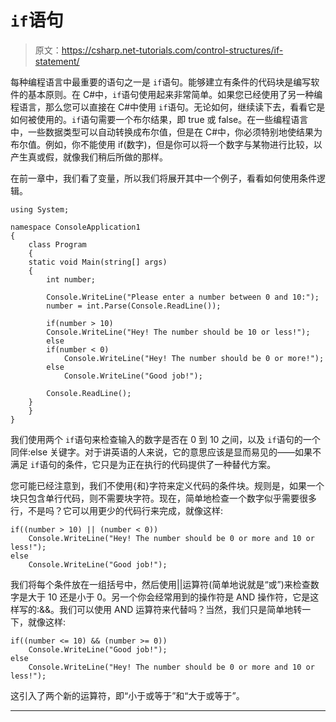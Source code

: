# `if`语句

> 原文：<https://csharp.net-tutorials.com/control-structures/if-statement/>

每种编程语言中最重要的语句之一是 `if`语句。能够建立有条件的代码块是编写软件的基本原则。在 C#中，`if`语句使用起来非常简单。如果您已经使用了另一种编程语言，那么您可以直接在 C#中使用 `if`语句。无论如何，继续读下去，看看它是如何被使用的。`if`语句需要一个布尔结果，即 true 或 false。在一些编程语言中，一些数据类型可以自动转换成布尔值，但是在 C#中，你必须特别地使结果为布尔值。例如，你不能使用 if(数字)，但是你可以将一个数字与某物进行比较，以产生真或假，就像我们稍后所做的那样。

在前一章中，我们看了变量，所以我们将展开其中一个例子，看看如何使用条件逻辑。

```
using System;

namespace ConsoleApplication1
{
    class Program
    {
    static void Main(string[] args)
    {
        int number;

        Console.WriteLine("Please enter a number between 0 and 10:");
        number = int.Parse(Console.ReadLine());

        if(number > 10)
        Console.WriteLine("Hey! The number should be 10 or less!");
        else
        if(number < 0)
            Console.WriteLine("Hey! The number should be 0 or more!");
        else
            Console.WriteLine("Good job!");

        Console.ReadLine();
    }
    }
}
```

我们使用两个 `if`语句来检查输入的数字是否在 0 到 10 之间，以及 `if`语句的一个同伴:else 关键字。对于讲英语的人来说，它的意思应该是显而易见的——如果不满足 `if`语句的条件，它只是为正在执行的代码提供了一种替代方案。

您可能已经注意到，我们不使用{和}字符来定义代码的条件块。规则是，如果一个块只包含单行代码，则不需要块字符。现在，简单地检查一个数字似乎需要很多行，不是吗？它可以用更少的代码行来完成，就像这样:

```
if((number > 10) || (number < 0))
    Console.WriteLine("Hey! The number should be 0 or more and 10 or less!");
else
    Console.WriteLine("Good job!");
```

<input type="hidden" name="IL_IN_ARTICLE">

我们将每个条件放在一组括号中，然后使用||运算符(简单地说就是“或”)来检查数字是大于 10 还是小于 0。另一个你会经常用到的操作符是 AND 操作符，它是这样写的:&&。我们可以使用 AND 运算符来代替吗？当然，我们只是简单地转一下，就像这样:

```
if((number <= 10) && (number >= 0))
    Console.WriteLine("Good job!");
else
    Console.WriteLine("Hey! The number should be 0 or more and 10 or less!");
```

这引入了两个新的运算符，即“小于或等于”和“大于或等于”。

* * *